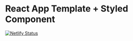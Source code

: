 # React App Template + Styled Component

[![Netlify Status](https://api.netlify.com/api/v1/badges/7313d9de-a05b-42ec-b47a-d6673ebd1783/deploy-status)](https://app.netlify.com/sites/compassionate-thompson-c0a00f/deploys)
